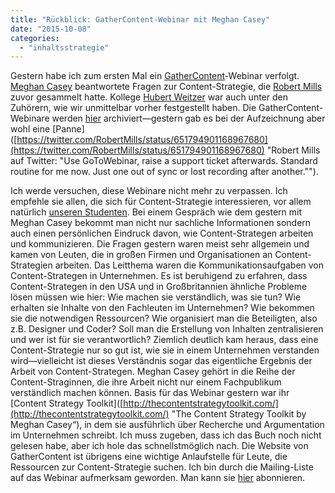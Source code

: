 ```yaml
---
title: "Rückblick: GatherContent-Webinar mit Meghan Casey"
date: "2015-10-08"
categories: 
  - "inhaltsstrategie"
---
```


Gestern habe ich zum ersten Mal ein [GatherContent](https://gathercontent.com/ "Content collaboration platform – GatherContent")\-Webinar verfolgt. [Meghan Casey](https://twitter.com/meghscase "meghscase (@meghscase) | Twitter") beantwortete Fragen zur Content-Strategie, die [Robert Mills](https://twitter.com/RobertMills "Robert Mills (@RobertMills) | Twitter") zuvor gesammelt hatte. Kollege [Hubert Weitzer](http://www.feinkostmedia.at/who-are-we "Wer wir sind | FeinkostMEDIA") war auch unter den Zuhörern, wie wir unmittelbar vorher festgestellt haben. Die GatherContent-Webinare werden [hier](https://gathercontent.com/resources#events "Content Strategy Resources") archiviert—gestern gab es bei der Aufzeichnung aber wohl eine \[Panne\]([https://twitter.com/RobertMills/status/651794901168967680](https://twitter.com/RobertMills/status/651794901168967680) "Robert Mills auf Twitter: "Use GoToWebinar, raise a support ticket afterwards. Standard routine for me now. Just one out of sync or lost recording after another."").

Ich werde versuchen, diese Webinare nicht mehr zu verpassen. Ich empfehle sie allen, die sich für Content-Strategie interessieren, vor allem natürlich [unseren Studenten](http://new.fh-joanneum.at/content-strategie-und-digitale-kommunikation/master/ "Content-Strategie / Content Strategy"). Bei einem Gespräch wie dem gestern mit Meghan Casey bekommt man nicht nur sachliche Informationen sondern auch einen persönlichen Eindruck davon, wie Content-Strategen arbeiten und kommunizieren. Die Fragen gestern waren meist sehr allgemein und kamen von Leuten, die in großen Firmen und Organisationen an Content-Strategien arbeiten. Das Leitthema waren die Kommunikationsaufgaben von Content-Strategen in Unternehmen. Es ist beruhigend zu erfahren, dass Content-Strategen in den USA und in Großbritannien ähnliche Probleme lösen müssen wie hier: Wie machen sie verständlich, was sie tun? Wie erhalten sie Inhalte von den Fachleuten im Unternehmen? Wie bekommen sie die notwendigen Ressourcen? Wie organisiert man die Beteiligten, also z.B. Designer und Coder? Soll man die Erstellung von Inhalten zentralisieren und wer ist für sie verantwortlich? Ziemlich deutlich kam heraus, dass eine Content-Strategie nur so gut ist, wie sie in einem Unternehmen verstanden wird—vielleicht ist dieses Verständnis sogar das eigentliche Ergebnis der Arbeit von Content-Strategen. Meghan Casey gehört in die Reihe der Content-Straginnen, die ihre Arbeit nicht nur einem Fachpublikum verständlich machen können. Basis für das Webinar gestern war ihr \[Content Strategy Toolkit\]([http://thecontentstrategytoolkit.com/](http://thecontentstrategytoolkit.com/) "The Content Strategy Toolkit by Meghan Casey“), in dem sie ausführlich über Recherche und Argumentation im Unternehmen schreibt. Ich muss zugeben, dass ich das Buch noch nicht gelesen habe, aber ich hole das schnellstmöglich nach. Die Website von GatherContent ist übrigens eine wichtige Anlaufstelle für Leute, die Ressourcen zur Content-Strategie suchen. Ich bin durch die Mailing-Liste auf das Webinar aufmerksam geworden. Man kann sie [hier](https://gathercontent.com/resources "Content Strategy Resources") abonnieren.
